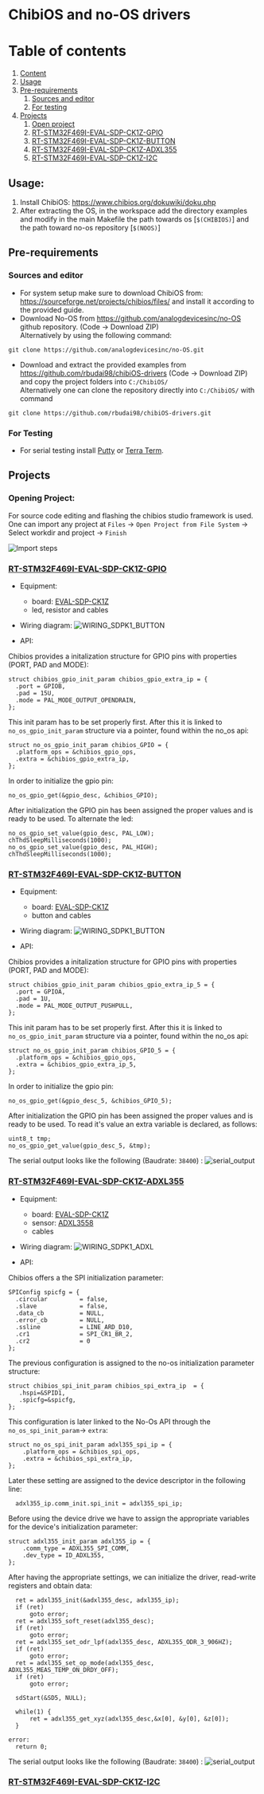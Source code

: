 ChibiOS and no-OS drivers
===========================
# Table of contents
1. [Content](#content)
2. [Usage](#usage)
3. [Pre-requirements](#pre-req)
    1. [Sources and editor](#src-editor)
    2. [For testing](#testing)
4. [Projects](#project)
    1. [Open project](#open-project)
    1. [RT-STM32F469I-EVAL-SDP-CK1Z-GPIO](#gpio)
    1. [RT-STM32F469I-EVAL-SDP-CK1Z-BUTTON](#button)
    1. [RT-STM32F469I-EVAL-SDP-CK1Z-ADXL355](#adxl)
    1. [RT-STM32F469I-EVAL-SDP-CK1Z-I2C](#i2c)

## Usage: <a name="usage"></a>
1. Install ChibiOS: https://www.chibios.org/dokuwiki/doku.php
2. After extracting the OS, in the workspace add the directory examples and modify in the main Makefile the path towards os [```$(CHIBIOS)```] and the path toward no-os repository [```$(NOOS)```]

## Pre-requirements <a name="pre-req"></a>
### Sources and editor <a name="src-editor"></a>
* For system setup make sure to download ChibiOS from: https://sourceforge.net/projects/chibios/files/
and install it according to the provided guide.
* Download No-OS from https://github.com/analogdevicesinc/no-OS github repository. (Code -> Download ZIP) \
Alternatively by using the following command: 
```console 
git clone https://github.com/analogdevicesinc/no-OS.git
```

* Download and extract the provided examples from https://github.com/rbudai98/chibiOS-drivers (Code -> Download ZIP) and copy the project folders into ```C:/ChibiOS/``` \
Alternatively one can clone the repository directly into ```C:/ChibiOS/``` with command 
```console
git clone https://github.com/rbudai98/chibiOS-drivers.git
```
### For Testing <a name="testing"></a>
* For serial testing install [Putty](https://www.putty.org/) or [Terra Term](https://tera-term.en.softonic.com/).

## Projects <a name="project"></a>
### Opening Project: <a name="open-project"></a>
For source code editing and flashing the chibios studio framework is used. One can import any project at ```Files``` -> ```Open Project from File System``` -> Select workdir and project -> ```Finish```

![Import steps](misc/project_import_steps.jpg "Import project")

### [RT-STM32F469I-EVAL-SDP-CK1Z-GPIO](https://github.com/rbudai98/chibiOS-drivers/tree/main/RT-STM32F469I-EVAL-SDP-CK1Z-GPIO) <a name="gpio"></a>

* Equipment:
    * board: [EVAL-SDP-CK1Z](https://www.analog.com/en/design-center/evaluation-hardware-and-software/evaluation-boards-kits/sdp-k1.html)
    * led, resistor and cables

* Wiring diagram:
![WIRING_SDPK1_BUTTON](RT-STM32F469I-EVAL-SDP-CK1Z-GPIO/WIRING_SDKP1_GPIO.png "WIRING_SDPK1_BUTTON")
    
* API:

Chibios provides a initalization structure for GPIO pins with properties (PORT, PAD and MODE):
```console
struct chibios_gpio_init_param chibios_gpio_extra_ip = {
  .port = GPIOB,
  .pad = 15U,
  .mode = PAL_MODE_OUTPUT_OPENDRAIN,
};
```
This init param has to be set properly first. After this it is linked to ```no_os_gpio_init_param``` structure via a pointer, found within the no_os api:

```console
struct no_os_gpio_init_param chibios_GPIO = {
  .platform_ops = &chibios_gpio_ops,
  .extra = &chibios_gpio_extra_ip,
};
```
In order to initialize the gpio pin:
```console
no_os_gpio_get(&gpio_desc, &chibios_GPIO);
```
After initialization the GPIO pin has been assigned the proper values and is ready to be used. To alternate the led:
```console
no_os_gpio_set_value(gpio_desc, PAL_LOW);
chThdSleepMilliseconds(1000);
no_os_gpio_set_value(gpio_desc, PAL_HIGH);
chThdSleepMilliseconds(1000);
```

### [RT-STM32F469I-EVAL-SDP-CK1Z-BUTTON](https://github.com/rbudai98/chibiOS-drivers/tree/main/RT-STM32F469I-EVAL-SDP-CK1Z-BUTTON) <a name="button"></a>

* Equipment:
    * board: [EVAL-SDP-CK1Z](https://www.analog.com/en/design-center/evaluation-hardware-and-software/evaluation-boards-kits/sdp-k1.html)
    * button and cables

* Wiring diagram:
![WIRING_SDPK1_BUTTON](RT-STM32F469I-EVAL-SDP-CK1Z-BUTTON/WIRING_SDPK1_BUTTON.png "WIRING_SDPK1_BUTTON")
    
* API:

Chibios provides a initalization structure for GPIO pins with properties (PORT, PAD and MODE):
```console
struct chibios_gpio_init_param chibios_gpio_extra_ip_5 = {
  .port = GPIOA,
  .pad = 1U,
  .mode = PAL_MODE_OUTPUT_PUSHPULL,
};
```
This init param has to be set properly first. After this it is linked to ```no_os_gpio_init_param``` structure via a pointer, found within the no_os api:

```console
struct no_os_gpio_init_param chibios_GPIO_5 = {
  .platform_ops = &chibios_gpio_ops,
  .extra = &chibios_gpio_extra_ip_5,
};
```
In order to initialize the gpio pin:
```console
no_os_gpio_get(&gpio_desc_5, &chibios_GPIO_5);
```
After initialization the GPIO pin has been assigned the proper values and is ready to be used. To read it's value an extra variable is declared, as follows:
```console
uint8_t tmp;
no_os_gpio_get_value(gpio_desc_5, &tmp);
```
The serial output looks like the following (Baudrate: ```38400```) :
![serial_output](RT-STM32F469I-EVAL-SDP-CK1Z-BUTTON/serial_output.JPG "serial_output")


### [RT-STM32F469I-EVAL-SDP-CK1Z-ADXL355](https://github.com/rbudai98/chibiOS-drivers/tree/main/RT-STM32F469I-EVAL-SDP-CK1Z-ADXL355) <a name="adxl"></a>

* Equipment:
    * board: [EVAL-SDP-CK1Z](https://www.analog.com/en/design-center/evaluation-hardware-and-software/evaluation-boards-kits/sdp-k1.html)
    * sensor: [ADXL3558](https://wiki.analog.com/resources/eval/user-guides/eval-adicup360/hardware/adxl355)
    * cables

* Wiring diagram:
![WIRING_SDPK1_ADXL](RT-STM32F469I-EVAL-SDP-CK1Z-ADXL355/WIRING_SDPK1_ADXL355.png "WIRING_SDPK1_ADXL")
    
* API:

Chibios offers a the SPI initialization parameter:
```console
SPIConfig spicfg = {
  .circular         = false,
  .slave            = false,
  .data_cb          = NULL,
  .error_cb         = NULL,
  .ssline           = LINE_ARD_D10,
  .cr1              = SPI_CR1_BR_2,
  .cr2              = 0
};
```

The previous configuration is assigned to the no-os initialization parameter structure:
```console
struct chibios_spi_init_param chibios_spi_extra_ip  = {
   .hspi=&SPID1,
   .spicfg=&spicfg,
};
```
This configuration is later linked to the No-Os API through the ```no_os_spi_init_param```-> ```extra```:
```console
struct no_os_spi_init_param adxl355_spi_ip = {
    .platform_ops = &chibios_spi_ops,
    .extra = &chibios_spi_extra_ip,
};
```

Later these setting are assigned to the device descriptor in the following line:
```console
  adxl355_ip.comm_init.spi_init = adxl355_spi_ip;
```

Before using the device drive we have to assign the appropriate variables for the device's initialization parameter:
```console
struct adxl355_init_param adxl355_ip = {
    .comm_type = ADXL355_SPI_COMM,
    .dev_type = ID_ADXL355,
};

```

After having the appropriate settings, we can initialize the driver, read-write registers and obtain data:
```console
  ret = adxl355_init(&adxl355_desc, adxl355_ip);
  if (ret)
      goto error;
  ret = adxl355_soft_reset(adxl355_desc);
  if (ret)
      goto error;
  ret = adxl355_set_odr_lpf(adxl355_desc, ADXL355_ODR_3_906HZ);
  if (ret)
      goto error;
  ret = adxl355_set_op_mode(adxl355_desc, ADXL355_MEAS_TEMP_ON_DRDY_OFF);
  if (ret)
      goto error;

  sdStart(&SD5, NULL);

  while(1) {
      ret = adxl355_get_xyz(adxl355_desc,&x[0], &y[0], &z[0]);
  }
  
error:
  return 0;
```



The serial output looks like the following (Baudrate: ```38400```) :
![serial_output](RT-STM32F469I-EVAL-SDP-CK1Z-ADXL355/terminal_output.JPG "serial_output")


### [RT-STM32F469I-EVAL-SDP-CK1Z-I2C](https://github.com/rbudai98/chibiOS-drivers/tree/main/RT-STM32F469I-EVAL-SDP-CK1Z-I2C) <a name="i2c"></a>
